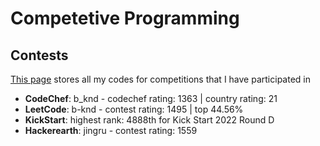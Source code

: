 # Competetive Programming
## Contests

[This page](/contest) stores all my codes for competitions that I have participated in

- **CodeChef**: b_knd - codechef rating: 1363 | country rating: 21
- **LeetCode**: b-knd - contest rating: 1495 | top 44.56%
- **KickStart**: highest rank: 4888th for Kick Start 2022 Round D 
- **Hackerearth**: jingru - contest rating: 1559
